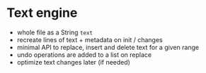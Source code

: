 # Text engine

- whole file as a String `text` 
- recreate lines of text + metadata on init / changes
- minimal API to replace, insert and delete text for a given range
- undo operations are added to a list on replace
- optimize text changes later (if needed)
